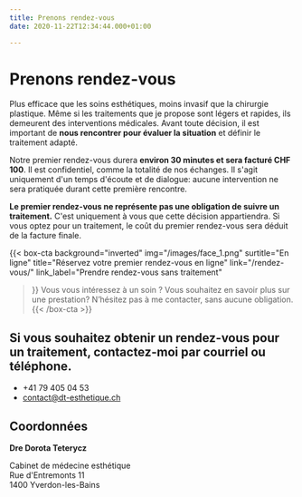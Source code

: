 ```yaml
---
title: Prenons rendez-vous
date: 2020-11-22T12:34:44.000+01:00

---
```

# Prenons rendez-vous

Plus efficace que les soins esthétiques, moins invasif que la chirurgie plastique. Même si les traitements que je propose sont légers et rapides, ils demeurent des interventions médicales. Avant toute décision, il est important de **nous rencontrer pour évaluer la situation** et définir le traitement adapté.

Notre premier rendez-vous durera **environ 30 minutes et sera facturé CHF 100**. Il est confidentiel, comme la totalité de nos échanges. Il s'agit uniquement d'un temps d'écoute et de dialogue: aucune intervention ne sera pratiquée durant cette première rencontre.

**Le premier rendez-vous ne représente pas une obligation de suivre un traitement.** C'est uniquement à vous que cette décision appartiendra. Si vous optez pour un traitement, le coût du premier rendez-vous sera déduit de la facture finale.


{{< box-cta
background="inverted"
img="/images/face_1.png"
surtitle="En ligne"
title="Réservez votre premier rendez-vous en ligne"
link="/rendez-vous/"
link_label="Prendre rendez-vous sans traitement"
>}} Vous vous intéressez à un soin ? Vous souhaitez en savoir plus sur une prestation? N’hésitez pas à me contacter, sans aucune obligation. {{< /box-cta >}}


## Si vous souhaitez obtenir un rendez-vous pour un traitement, contactez-moi par courriel ou téléphone.

* +41 79 405 04 53
* [contact@dt-esthetique.ch](mailto:contact@dt-esthetique.ch)

## Coordonnées

**Dre Dorota Teterycz**

Cabinet de médecine esthétique  
Rue d'Entremonts 11  
1400 Yverdon-les-Bains
